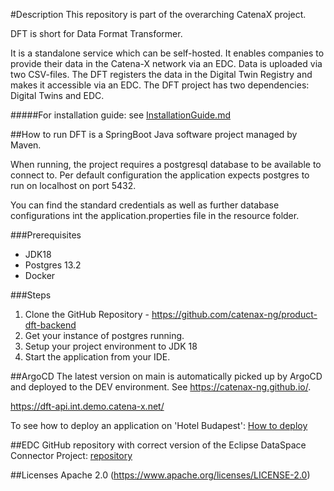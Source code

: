 #Description
This repository is part of the overarching CatenaX project.


DFT is short for Data Format Transformer.

It is a standalone service which can be self-hosted. 
It enables companies to provide their data in the Catena-X network via an EDC.
Data is uploaded via two CSV-files.  The DFT registers the data in the Digital Twin Registry and makes it accessible via an EDC.
The DFT project has two dependencies: Digital Twins and EDC.

#####For installation guide: see [InstallationGuide.md]()




##How to run
DFT is a SpringBoot Java software project managed by Maven.

When running, the project requires a postgresql database to be available to connect to. Per default configuration the application expects postgres to run on localhost on port 5432.

You can find the standard credentials as well as further database configurations int the application.properties file in the resource folder.


###Prerequisites
- JDK18
- Postgres 13.2
- Docker

###Steps
1. Clone the GitHub Repository - https://github.com/catenax-ng/product-dft-backend
2. Get your instance of postgres running.
3. Setup your project environment to JDK 18
4. Start the application from your IDE.


##ArgoCD
The latest version on main is automatically picked up by ArgoCD and deployed to the DEV environment. See https://catenax-ng.github.io/.

https://dft-api.int.demo.catena-x.net/

To see how to deploy an application on 'Hotel Budapest': 
[How to deploy](https://catenax-ng.github.io/docs/guides/how-to-deploy-an-application)

##EDC
GitHub repository with correct version of the Eclipse DataSpace Connector Project: [repository](https://github.com/catenax-ng/product-edc)

##Licenses
Apache 2.0 (https://www.apache.org/licenses/LICENSE-2.0)